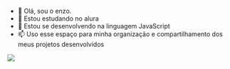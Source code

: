 - 👋 Olá, sou o enzo.
- 🌱 Estou estudando no alura
- 💞️ Estou se desenvolvendo na linguagem JavaScript
- 📫 Uso esse espaço para minha organização e compartilhamento dos meus projetos desenvolvidos


![](https://media1.tenor.com/m/ki-8i8mhUuAAAAAd/xandao-bixinha.gif)

<!---
snowzssad/snowzssad is a ✨ special ✨ repository because its `README.md` (this file) appears on your GitHub profile.
You can click the Preview link to take a look at your changes.
--->
